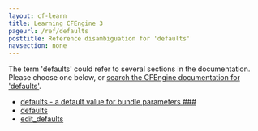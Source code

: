 ```yaml
---
layout: cf-learn
title: Learning CFEngine 3
pageurl: /ref/defaults
posttitle: Reference disambiguation for 'defaults'
navsection: none
---
```


The term 'defaults' could refer to several sections in the documentation. Please choose one below, or
[search the CFEngine documentation for 'defaults'](http://docs.cfengine.com/latest/search.html?q=defaults).

- [defaults - a default value for bundle parameters \#\#\#](http://docs.cfengine.com/latest/guide-writing-and-serving-policy-promises-available-in-cfengine.html#defaults-a-default-value-for-bundle-parameters-###)
- [defaults](http://docs.cfengine.com/latest/reference-promise-types-defaults.html#defaults)
- [edit_defaults](http://docs.cfengine.com/latest/reference-promise-types-files.html#edit_defaults)
